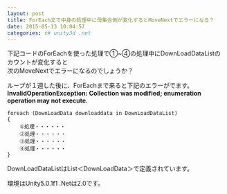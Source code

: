 ```yaml
---
layout: post
title: ForEach文で中身の処理中に母集合側が変化するとMoveNextでエラーになる？
date: 2015-05-13 10:04:57
categories: c# unity3d .net
---
```

<p>下記コードのForEachを使った処理で①~④の処理中にDownLoadDataListのカウントが変化すると<br>
次のMoveNextでエラーになるのでしょうか？</p>

<p>ループが１週した後に、ForEachまで来ると下記のエラーがでます。<br>
<strong>InvalidOperationException: Collection was modified; enumeration operation may not execute.</strong></p>

```
foreach (DownLoadData downloaddata in DownLoadDataList)
{
    ①処理・・・・・・
    ②処理・・・・・・
    ③処理・・・・・・
    ④処理・・・・・・
}
```

<p>DownLoadDataListはList＜DownLoadData＞で定義されています。</p>

<p>環境はUnity5.0.1f1 .Netは2.0です。</p>
